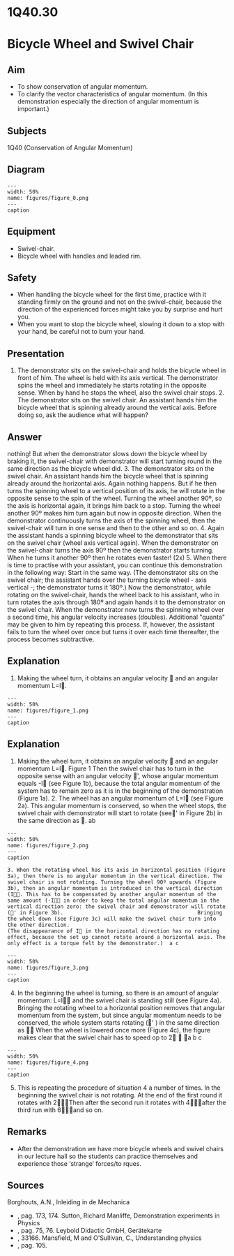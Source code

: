 # 1Q40.30 
  # Bicycle Wheel and Swivel Chair 
    
  
## Aim   
 
 *  To show conservation of angular momentum. 
 *  To clarify the vector characteristics of angular momentum. (In this demonstration especially the direction of angular momentum is important.)
   
  
## Subjects   
 1Q40 (Conservation of Angular Momentum)   
  
## Diagram   
    
```{figure} figures/figure_0.png  
---  
width: 50%  
name: figures/figure_0.png  
---  
caption  
``` 
    
  
## Equipment   
 
 *  Swivel-chair. 
 *  Bicycle wheel with handles and leaded rim.   
  
## Safety   
 
 *  When handling the bicycle wheel for the first time, practice with it standing firmly on the ground and not on the swivel-chair, because the direction of the experienced forces might take you by surprise and hurt you. 
 *  When you want to stop the bicycle wheel, slowing it down to a stop with your hand, be careful not to burn your hand.
      
  
## Presentation   
 1. The demonstrator sits on the swivel-chair and holds the bicycle wheel in front of him. The wheel is held with its axis vertical. The demonstrator spins the wheel and immediately he starts rotating in the opposite sense. When by hand he stops the wheel, also the swivel chair stops. 2. The demonstrator sits on the swivel chair. An assistant hands him the bicycle wheel that is spinning already around the vertical axis. Before doing so, ask the audience what will happen?   
  
## Answer   
 nothing! But when the demonstrator slows down the bicycle wheel by braking it, the swivel-chair with demonstrator will start turning round in the same direction as the bicycle wheel did. 3. The demonstrator sits on the swivel chair. An assistant hands him the bicycle wheel that is spinning already around the horizontal axis. Again nothing happens. But if he then turns the spinning wheel to a vertical position of its axis, he will rotate in the opposite sense to the spin of the wheel. Turning the wheel another 90º, so the axis is horizontal again, it brings him back to a stop. Turning the wheel another 90º makes him turn again but now in opposite direction. When the demonstrator continuously turns the axis of the spinning wheel, then the swivel-chair will turn in one sense and then to the other and so on. 4. Again the assistant hands a spinning bicycle wheel to the demonstrator that sits on the swivel chair (wheel axis vertical again). When the demonstrator on the swivel-chair turns the axis 90º then the demonstrator starts turning. When he turns it another 90º then he rotates even faster! (2x)  5. When there is time to practise with your assistant, you can continue this demonstration in the following way:  Start in the same way. (The demonstrator sits on the swivel chair; the assistant hands over the turning bicycle wheel - axis vertical -; the demonstrator turns it 180º.) Now the demonstrator, while rotating on the swivel-chair, hands the wheel back to his assistant, who in turn rotates the axis through 180º and again hands it to the demonstrator on the swivel chair. When the demonstrator now turns the spinning wheel over a second time, his angular velocity increases (doubles). Additional "quanta" may be given to him by repeating this process. If, however, the assistant fails to turn the wheel over once but turns it over each time thereafter, the process becomes subtractive.      
  
## Explanation   
 1. Making the wheel turn, it obtains an angular velocity  and an angular momentum L=I.    
```{figure} figures/figure_1.png  
---  
width: 50%  
name: figures/figure_1.png  
---  
caption  
``` 
     
  
## Explanation   
 1. Making the wheel turn, it obtains an angular velocity  and an angular momentum L=I.  Figure 1 Then the swivel chair has to turn in the opposite sense with an angular velocity ', whose angular momentum equals -I (see Figure 1b), because the total angular momentum of the system has to remain zero as it is in the beginning of the demonstration (Figure 1a).  2. The wheel has an angular momentum of L=I (see Figure 2a). This angular momentum is conserved, so when the wheel stops, the swivel chair with demonstrator will start to rotate (see' in Figure 2b) in the same direction as . ab  
```{figure} figures/figure_2.png  
---  
width: 50%  
name: figures/figure_2.png  
---  
caption  
``` 
    3. When the rotating wheel has its axis in horizontal position (Figure 3a), then there is no angular momentum in the vertical direction. The swivel chair is not rotating. Turning the wheel 90º upwards (Figure 3b), then an angular momentum is introduced in the vertical direction (I. This has to be compensated by another angular momentum of the same amount (-I in order to keep the total angular momentum in the vertical direction zero: the swivel chair and demonstrator will rotate (' in Figure 3b).                                           Bringing the wheel down (see Figure 3c) will make the swivel chair turn into the other direction.                                                                               (The disappearance of I in the horizontal direction has no rotating effect, because the set up cannot rotate around a horizontal axis. The only effect is a torque felt by the demonstrator.)  a c   
```{figure} figures/figure_3.png  
---  
width: 50%  
name: figures/figure_3.png  
---  
caption  
``` 
 4. In the beginning the wheel is turning, so there is an amount of angular momentum: L=I and the swivel chair is standing still (see Figure 4a). Bringing the rotating wheel to a horizontal position removes that angular momentum from the system, but since angular momentum needs to be conserved, the whole system starts rotating (' ) in the same direction as  When the wheel is lowered once more (Figure 4c), the figure makes clear that the swivel chair has to speed op to 2   a b c    
```{figure} figures/figure_4.png  
---  
width: 50%  
name: figures/figure_4.png  
---  
caption  
``` 
 5. This is repeating the procedure of situation 4 a number of times. In the beginning the swivel chair is not rotating. At the end of the first round it rotates with 2Then after the second run it rotates with 4after the third run with 6and so on.   
  
## Remarks   
 
 *  After the demonstration we have more bicycle wheels and swivel chairs in our lecture hall so the students can practice themselves and experience those ‘strange’ forces/to
rques.   
  
## Sources   
 Borghouts, A.N., Inleiding in de Mechanica
 *  , pag. 173, 174. Sutton, Richard Manliffe, Demonstration experiments in Physics
 *  , pag. 75, 76. Leybold Didactic GmbH, Gerätekarte
 *  , 33166. Mansfield, M and O'Sullivan, C., Understanding physics
 *  , pag. 105.
  